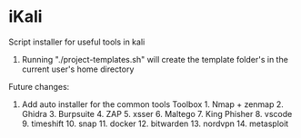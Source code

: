 # iKali
Script installer for useful tools in kali

1. Running "./project-templates.sh" will create the template folder's in the current user's home directory


Future changes:
1. Add auto installer for the common tools
    Toolbox
         1. Nmap + zenmap
         2. Ghidra
         3. Burpsuite
         4. ZAP
         5. xsser
         6. Maltego
         7. King Phisher
         8. vscode
         9. timeshift
        10. snap
        11. docker
        12. bitwarden
        13. nordvpn
        14. metasploit
